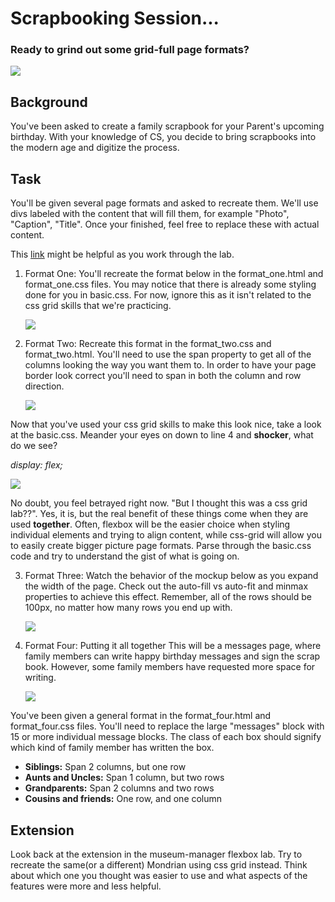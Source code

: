 # Scrapbooking Session...
### Ready to grind out some grid-full page formats?
![](https://media.giphy.com/media/gdM6D5CAc1puw/giphy.gif)

## Background
You've been asked to create a family scrapbook for your Parent's upcoming birthday. With your knowledge of CS, you decide to bring scrapbooks into the modern age and digitize the process.

## Task
You'll be given several page formats and asked to recreate them. We'll use divs labeled with the content that will fill them, for example "Photo", "Caption", "Title". Once your finished, feel free to replace these with actual content.

This [link](https://css-tricks.com/snippets/css/complete-guide-grid/) might be helpful as you work through the lab.

1. Format One:
You'll recreate the format below in the format_one.html and format_one.css files. You may notice that there is already some styling done for you in basic.css. For now, ignore this as it isn't related to the css grid skills that we're practicing.

    ![](https://media.giphy.com/media/3ohs4AiUTpVfnKV0ze/giphy.gif)

2. Format Two:
Recreate this format in the format_two.css and format_two.html. You'll need to use the span property to get all of the columns looking the way you want them to. In order to have your page border look correct you'll need to span in both the column and row direction.

    ![](https://media.giphy.com/media/3o7WIEF2KAorL474VW/giphy.gif)

  Now that you've used your css grid skills to make this look nice, take a look at the basic.css. Meander your eyes on down to line 4 and **shocker**, what do we see?

  *display: flex;*

  ![](https://media.giphy.com/media/12BxzBy3K0lsOs/giphy.gif)

  No doubt, you feel betrayed right now. "But I thought this was a css grid lab??". Yes, it is, but the real benefit of these things come when they are used **together**. Often, flexbox will be the easier choice when styling individual elements and trying to align content, while css-grid will allow you to easily create bigger picture page formats. Parse through the basic.css code and try to understand the gist of what is going on.

3. Format Three:
Watch the behavior of the mockup below as you expand the width of the page. Check out the auto-fill vs auto-fit and minmax properties to achieve this effect. Remember, all of the rows should be 100px, no matter how many rows you end up with.

    ![](https://media.giphy.com/media/xUOwGj6l4EyEzJWp44/giphy.gif)

4. Format Four: Putting it all together
This will be a messages page, where family members can write happy birthday messages and sign the scrap book. However, some family members have requested more space for writing.

    ![](https://media.giphy.com/media/26DNca9t7TFLwLfKU/giphy.gif)
    
  You've been given a general format in the format_four.html and format_four.css files. You'll need to replace the large "messages" block with 15 or more individual message blocks. The class of each box should signify which kind of family member has written the box.

  * **Siblings:** Span 2 columns, but one row
  * **Aunts and Uncles:** Span 1 column, but two rows
  * **Grandparents:** Span 2 columns and two rows
  * **Cousins and friends:** One row, and one column

## Extension
Look back at the extension in the museum-manager flexbox lab. Try to recreate the same(or a different) Mondrian using css grid instead. Think about which one you thought was easier to use and what aspects of the features were more and less helpful.
